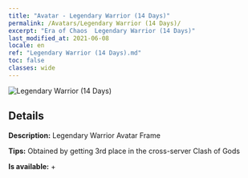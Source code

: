 ```yaml
---
title: "Avatar - Legendary Warrior (14 Days)"
permalink: /Avatars/Legendary Warrior (14 Days)/
excerpt: "Era of Chaos  Legendary Warrior (14 Days)"
last_modified_at: 2021-06-08
locale: en
ref: "Legendary Warrior (14 Days).md"
toc: false
classes: wide
---
```

 ![Legendary Warrior (14 Days)](/images/a/avatarFrame_61.png)

## Details

 **Description:** Legendary Warrior Avatar Frame 

 **Tips:** Obtained by getting 3rd place in the cross-server Clash of Gods 

 **Is available:**  + 

